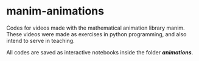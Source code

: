 # manim-animations


Codes for videos made with the mathematical animation library manim. These videos were made as exercises in python programming, and also intend to serve in teaching.

All codes are saved as interactive notebooks inside the folder ***animations***.
